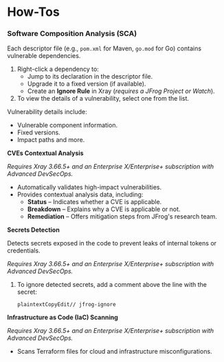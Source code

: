 # How-Tos

### **Software Composition Analysis (SCA)**

Each descriptor file (e.g., `pom.xml` for Maven, `go.mod` for Go) contains vulnerable dependencies.

1. Right-click a dependency to:
   * Jump to its declaration in the descriptor file.
   * Upgrade it to a fixed version (if available).
   * Create an **Ignore Rule** in Xray (_requires a JFrog Project or Watch_).
2. To view the details of a vulnerability, select one from the list.

Vulnerability details include:

* Vulnerable component information.
* Fixed versions.
* Impact paths and more.

**CVEs Contextual Analysis**

_Requires Xray 3.66.5+ and an Enterprise X/Enterprise+ subscription with Advanced DevSecOps._

* Automatically validates high-impact vulnerabilities.
* Provides contextual analysis data, including:
  * **Status** – Indicates whether a CVE is applicable.
  * **Breakdown** – Explains why a CVE is applicable or not.
  * **Remediation** – Offers mitigation steps from JFrog's research team.

**Secrets Detection**

Detects secrets exposed in the code to prevent leaks of internal tokens or credentials.

_Requires Xray 3.66.5+ and an Enterprise X/Enterprise+ subscription with Advanced DevSecOps._

1.  To ignore detected secrets, add a comment above the line with the secret:

    ```plaintext
    plaintextCopyEdit// jfrog-ignore
    ```

**Infrastructure as Code (IaC) Scanning**

_Requires Xray 3.66.5+ and an Enterprise X/Enterprise+ subscription with Advanced DevSecOps._

* Scans Terraform files for cloud and infrastructure misconfigurations.
